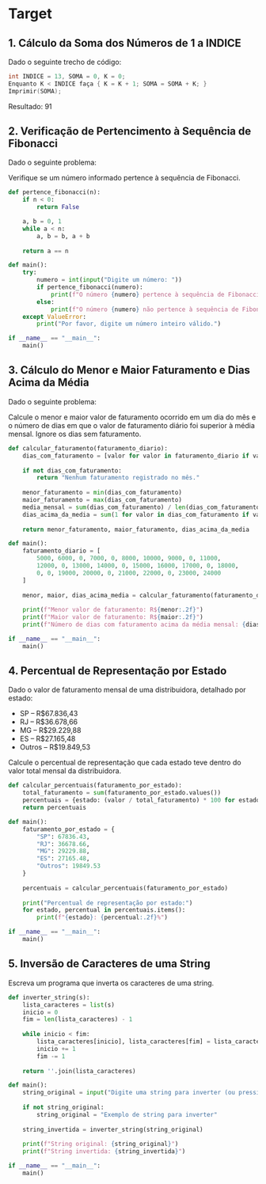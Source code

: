 # Target

## 1. Cálculo da Soma dos Números de 1 a INDICE

Dado o seguinte trecho de código:

```cpp
int INDICE = 13, SOMA = 0, K = 0;
Enquanto K < INDICE faça { K = K + 1; SOMA = SOMA + K; }
Imprimir(SOMA);
```
Resultado: 91
## 2. Verificação de Pertencimento à Sequência de Fibonacci

Dado o seguinte problema:

Verifique se um número informado pertence à sequência de Fibonacci.

```python
def pertence_fibonacci(n):
    if n < 0:
        return False

    a, b = 0, 1
    while a < n:
        a, b = b, a + b
    
    return a == n

def main():
    try:
        numero = int(input("Digite um número: "))
        if pertence_fibonacci(numero):
            print(f"O número {numero} pertence à sequência de Fibonacci.")
        else:
            print(f"O número {numero} não pertence à sequência de Fibonacci.")
    except ValueError:
        print("Por favor, digite um número inteiro válido.")

if __name__ == "__main__":
    main()
```

## 3. Cálculo do Menor e Maior Faturamento e Dias Acima da Média

Dado o seguinte problema:

Calcule o menor e maior valor de faturamento ocorrido em um dia do mês e o número de dias em que o valor de faturamento diário foi superior à média mensal. Ignore os dias sem faturamento.

```python
def calcular_faturamento(faturamento_diario):
    dias_com_faturamento = [valor for valor in faturamento_diario if valor > 0]
    
    if not dias_com_faturamento:
        return "Nenhum faturamento registrado no mês."
    
    menor_faturamento = min(dias_com_faturamento)
    maior_faturamento = max(dias_com_faturamento)
    media_mensal = sum(dias_com_faturamento) / len(dias_com_faturamento)
    dias_acima_da_media = sum(1 for valor in dias_com_faturamento if valor > media_mensal)
    
    return menor_faturamento, maior_faturamento, dias_acima_da_media

def main():
    faturamento_diario = [
        5000, 6000, 0, 7000, 0, 8000, 10000, 9000, 0, 11000,
        12000, 0, 13000, 14000, 0, 15000, 16000, 17000, 0, 18000,
        0, 0, 19000, 20000, 0, 21000, 22000, 0, 23000, 24000
    ]
    
    menor, maior, dias_acima_media = calcular_faturamento(faturamento_diario)
    
    print(f"Menor valor de faturamento: R${menor:.2f}")
    print(f"Maior valor de faturamento: R${maior:.2f}")
    print(f"Número de dias com faturamento acima da média mensal: {dias_acima_media}")

if __name__ == "__main__":
    main()

```

## 4. Percentual de Representação por Estado

Dado o valor de faturamento mensal de uma distribuidora, detalhado por estado:

- SP – R$67.836,43
- RJ – R$36.678,66
- MG – R$29.229,88
- ES – R$27.165,48
- Outros – R$19.849,53

Calcule o percentual de representação que cada estado teve dentro do valor total mensal da distribuidora.

```python
def calcular_percentuais(faturamento_por_estado):
    total_faturamento = sum(faturamento_por_estado.values())
    percentuais = {estado: (valor / total_faturamento) * 100 for estado, valor in faturamento_por_estado.items()}
    return percentuais

def main():
    faturamento_por_estado = {
        "SP": 67836.43,
        "RJ": 36678.66,
        "MG": 29229.88,
        "ES": 27165.48,
        "Outros": 19849.53
    }
    
    percentuais = calcular_percentuais(faturamento_por_estado)
    
    print("Percentual de representação por estado:")
    for estado, percentual in percentuais.items():
        print(f"{estado}: {percentual:.2f}%")

if __name__ == "__main__":
    main()
```

## 5. Inversão de Caracteres de uma String

Escreva um programa que inverta os caracteres de uma string.

```python
def inverter_string(s):
    lista_caracteres = list(s)
    inicio = 0
    fim = len(lista_caracteres) - 1
    
    while inicio < fim:
        lista_caracteres[inicio], lista_caracteres[fim] = lista_caracteres[fim], lista_caracteres[inicio]
        inicio += 1
        fim -= 1
    
    return ''.join(lista_caracteres)

def main():
    string_original = input("Digite uma string para inverter (ou pressione Enter para usar a string padrão): ")
    
    if not string_original:
        string_original = "Exemplo de string para inverter"
    
    string_invertida = inverter_string(string_original)
    
    print(f"String original: {string_original}")
    print(f"String invertida: {string_invertida}")

if __name__ == "__main__":
    main()
```
